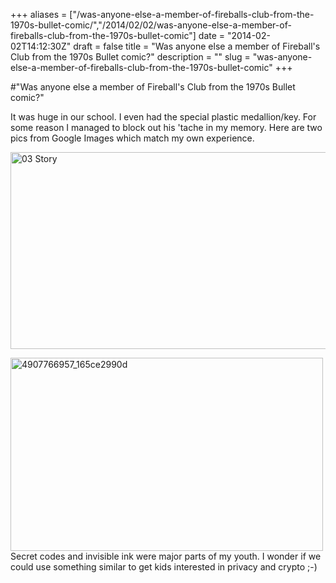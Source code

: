+++
aliases = ["/was-anyone-else-a-member-of-fireballs-club-from-the-1970s-bullet-comic/","/2014/02/02/was-anyone-else-a-member-of-fireballs-club-from-the-1970s-bullet-comic"]
date = "2014-02-02T14:12:30Z"
draft = false
title = "Was anyone else a member of Fireball's Club from the 1970s Bullet comic?"
description = ""
slug = "was-anyone-else-a-member-of-fireballs-club-from-the-1970s-bullet-comic"
+++

#"Was anyone else a member of Fireball's Club from the 1970s Bullet comic?"

It was huge in our school. I even had the special plastic medallion/key. For some reason I managed to block out his 'tache in my memory. Here are two pics from Google Images which match my own experience.

<a href="https://d2j17b10ywb1i7.cloudfront.net/wp-content/uploads/2014/02/03-Story.jpg"><img class="aligncenter size-large wp-image-1266" alt="03 Story" src="https://d2j17b10ywb1i7.cloudfront.net/wp-content/uploads/2014/02/03-Story-1024x553.jpg" width="584" height="315" /></a>

<a href="https://d2j17b10ywb1i7.cloudfront.net/wp-content/uploads/2014/02/4907766957_165ce2990d.jpg"><img class="aligncenter size-full wp-image-1267" alt="4907766957_165ce2990d" src="https://d2j17b10ywb1i7.cloudfront.net/wp-content/uploads/2014/02/4907766957_165ce2990d.jpg" width="500" height="309" /></a>Secret codes and invisible ink were major parts of my youth. I wonder if we could use something similar to get kids interested in privacy and crypto ;-)

&nbsp;

&nbsp;